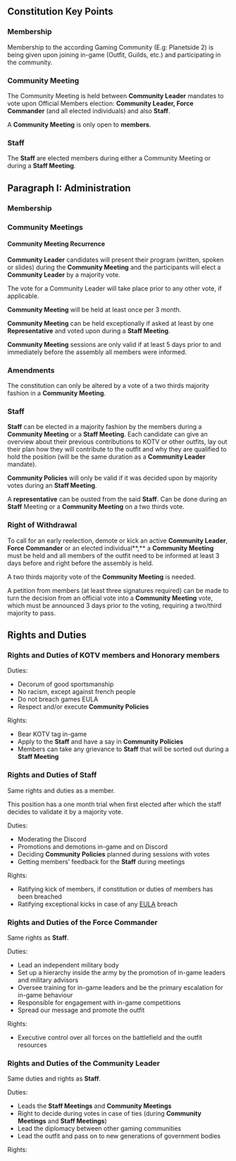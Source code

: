 ## Constitution Key Points

### Membership

Membership to the according Gaming Community (E.g: Planetside 2) is being given upon joining in-game (Outfit, Guilds, etc.) and participating in the community.

### Community Meeting

The Community Meeting is held between **Community Leader** mandates to vote upon Official Members election: **Community Leader, Force Commander** (and all elected individuals) and also **Staff**.

A **Community Meeting** is only open to **members**.

### Staff

The **Staff** are elected members during either a Community Meeting or during a **Staff Meeting**.

## Paragraph I: Administration

### Membership

### Community Meetings

#### Community Meeting Recurrence

**Community Leader** candidates will present their program (written, spoken or slides) during the **Community Meeting** and the participants will elect a **Community Leader** by a majority vote.

The vote for a Community Leader will take place prior to any other vote, if applicable.

**Community Meeting** will be held at least once per 3 month.

**Community Meeting** can be held exceptionally if asked at least by one **Representative** and voted upon during a **Staff Meeting**.

**Community Meeting** sessions are only valid if at least 5 days prior to and immediately before the assembly all members were informed.

### Amendments

The constitution can only be altered by a vote of a two thirds majority fashion in a **Community Meeting**.

### Staff

**Staff** can be elected in a majority fashion by the members during a **Community Meeting** or a **Staff Meeting**. Each candidate can give an overview about their previous contributions to KOTV or other outfits, lay out their plan how they will contribute to the outfit and why they are qualified to hold the position (will be the same duration as a **Community Leader** mandate).

**Community Policies** will only be valid if it was decided upon by majority votes during an **Staff Meeting**.

A **representative** can be ousted from the said **Staff**. Can be done during an **Staff** Meeting or a **Community Meeting** on a two thirds vote.

### Right of Withdrawal

To call for an early reelection, demote or kick an active **Community Leader**, **Force Commander** or an elected individual**,** a **Community Meeting** must be held and all members of the outfit need to be informed at least 3 days before and right before the assembly is held.

A two thirds majority vote of the **Community Meeting** is needed.

A petition from members (at least three signatures required) can be made to turn the decision from an official vote into a **Community Meeting** vote, which must be announced 3 days prior to the voting, requiring a two/third majority to pass.

## Rights and Duties

### Rights and Duties of **KOTV members** and **Honorary members**

Duties:

* Decorum of good sportsmanship
* No racism, except against french people
* Do not breach games EULA
* Respect and/or execute **Community Policies**

Rights:

* Bear KOTV tag in-game
* Apply to the **Staff** and have a say in **Community Policies**
* Members can take any grievance to **Staff** that will be sorted out during a **Staff Meeting**

### Rights and Duties of **Staff**

Same rights and duties as a member.

This position has a one month trial when first elected after which the staff decides to validate it by a majority vote.

Duties:

* Moderating the Discord
* Promotions and demotions in-game and on Discord
* Deciding **Community Policies** planned during sessions with votes
* Getting members’ feedback for the **Staff** during meetings

Rights:

* Ratifying kick of members, if constitution or duties of members has been breached
* Ratifying exceptional kicks in case of any [EULA](https://www.planetside2.com/eula) breach

### Rights and Duties of the **Force Commander**

Same rights as **Staff**.

Duties:

* Lead an independent military body
* Set up a hierarchy inside the army by the promotion of in-game  leaders and military advisors
* Oversee training for in-game leaders and be the primary escalation for in-game behaviour
* Responsible for engagement with in-game competitions
* Spread our message and promote the outfit

Rights:

* Executive control over all forces on the battlefield and the outfit resources

### Rights and Duties of the **Community Leader**

Same duties and rights as **Staff**.

Duties:

* Leads the **Staff Meetings** and **Community Meetings**
* Right to decide during votes in case of ties (during **Community Meetings** and **Staff Meetings**)
* Lead the diplomacy between other gaming communities
* Lead the outfit and pass on to new generations of government bodies

Rights:
